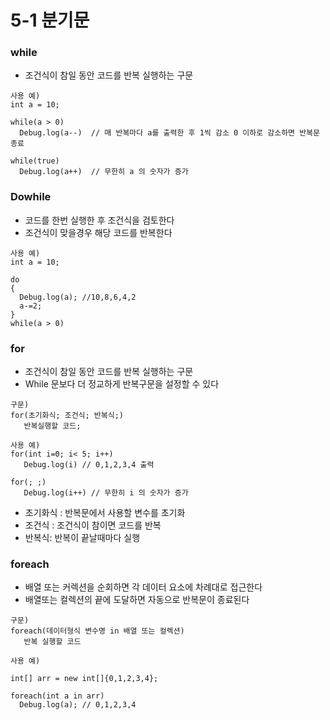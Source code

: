 # 5-1 분기문 
### while 
* 조건식이 참일 동안 코드를 반복 실행하는 구문
```
사용 예)
int a = 10;

while(a > 0)
  Debug.log(a--)  // 매 반복마다 a를 출력한 후 1씩 감소 0 이하로 감소하면 반복문 종료

while(true)
  Debug.log(a++)  // 무한히 a 의 숫자가 증가
```

### Dowhile 
* 코드를 한번 실행한 후 조건식을 검토한다
* 조건식이 맞을경우 해당 코드를 반복한다 
```
사용 예)
int a = 10;

do
{
  Debug.log(a); //10,8,6,4,2
  a-=2;
}
while(a > 0)

```

### for
* 조건식이 참일 동안 코드를 반복 실행하는 구문
* While 문보다 더 정교하게 반복구문을 설정할 수 있다
  
```
구문)
for(초기화식; 조건식; 반복식;)  
   반복실행할 코드;

사용 예)
for(int i=0; i< 5; i++)
   Debug.log(i) // 0,1,2,3,4 출력

for(; ;)
   Debug.log(i++) // 무한히 i 의 숫자가 증가

```
* 초기화식 : 반복문에서 사용할 변수를 초기화
* 조건식 : 조건식이 참이면 코드를 반복
* 반복식: 반복이 끝날때마다 실행

### foreach
* 배열 또는 커렉션을 순회하면 각 데이터 요소에 차례대로 접근한다
* 배열또는 컬렉션의 끝에 도달하면 자동으로 반복문이 종료된다
```
구문)
foreach(데이터형식 변수명 in 배열 또는 컬렉션)
   반복 실행할 코드

사용 예)

int[] arr = new int[]{0,1,2,3,4};

foreach(int a in arr)
  Debug.log(a); // 0,1,2,3,4

```








